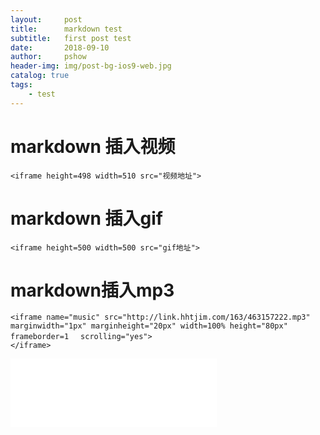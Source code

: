 ```yaml
---
layout:     post
title:      markdown test
subtitle:   first post test
date:       2018-09-10
author:     pshow
header-img: img/post-bg-ios9-web.jpg
catalog: true
tags:
    - test
---
```

# markdown 插入视频

```
<iframe height=498 width=510 src="视频地址">
```

# markdown 插入gif

```
<iframe height=500 width=500 src="gif地址">
```

# markdown插入mp3

```
<iframe name="music" src="http://link.hhtjim.com/163/463157222.mp3" marginwidth="1px" marginheight="20px" width=100% height="80px" frameborder=1 　scrolling="yes">
</iframe>
```



<iframe frameborder="no" border="0" marginwidth="0" marginheight="0" width="330" height="110" src="//music.163.com/outchain/player?type=0&id=2398773959&auto=0&height=90"></iframe>

